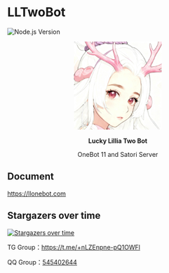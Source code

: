 # LLTwoBot
![Node.js Version](https://img.shields.io/badge/node-%3E=22.x-brightgreen)

<div align="center">
  <img src="./logo.jpg" width="200" alt="Logo" />
  <p><strong>Lucky Lillia Two Bot</strong></p>
  <p>OneBot 11 and Satori Server</p>
</div>

## Document
<https://llonebot.com>

## Stargazers over time

[![Stargazers over time](https://starchart.cc/LLOneBot/LLOneBot.svg?variant=adaptive)](https://starchart.cc/LLOneBot/LLOneBot)

TG Group：<https://t.me/+nLZEnpne-pQ1OWFl>

QQ Group：[545402644](https://qm.qq.com/q/3k5fzILp7y)

